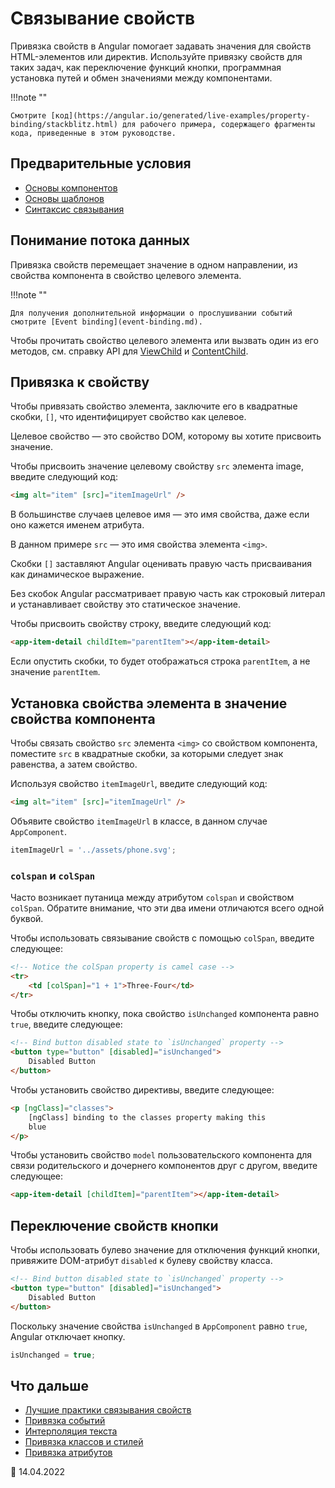 # Связывание свойств

Привязка свойств в Angular помогает задавать значения для свойств HTML-элементов или директив. Используйте привязку свойств для таких задач, как переключение функций кнопки, программная установка путей и обмен значениями между компонентами.

!!!note ""

    Смотрите [код](https://angular.io/generated/live-examples/property-binding/stackblitz.html) для рабочего примера, содержащего фрагменты кода, приведенные в этом руководстве.

## Предварительные условия

-   [Основы компонентов](architecture-components.md)
-   [Основы шаблонов](glossary.md#template)
-   [Синтаксис связывания](binding-syntax.md)

## Понимание потока данных

Привязка свойств перемещает значение в одном направлении, из свойства компонента в свойство целевого элемента.

!!!note ""

    Для получения дополнительной информации о прослушивании событий смотрите [Event binding](event-binding.md).

Чтобы прочитать свойство целевого элемента или вызвать один из его методов, см. справку API для [ViewChild](https://angular.io/api/core/ViewChild) и [ContentChild](https://angular.io/api/core/ContentChild).

## Привязка к свойству

Чтобы привязать свойство элемента, заключите его в квадратные скобки, `[]`, что идентифицирует свойство как целевое.

Целевое свойство — это свойство DOM, которому вы хотите присвоить значение.

Чтобы присвоить значение целевому свойству `src` элемента image, введите следующий код:

```html
<img alt="item" [src]="itemImageUrl" />
```

В большинстве случаев целевое имя — это имя свойства, даже если оно кажется именем атрибута.

В данном примере `src` — это имя свойства элемента `<img>`.

Скобки `[]` заставляют Angular оценивать правую часть присваивания как динамическое выражение.

Без скобок Angular рассматривает правую часть как строковый литерал и устанавливает свойству это статическое значение.

Чтобы присвоить свойству строку, введите следующий код:

```html
<app-item-detail childItem="parentItem"></app-item-detail>
```

Если опустить скобки, то будет отображаться строка `parentItem`, а не значение `parentItem`.

## Установка свойства элемента в значение свойства компонента

Чтобы связать свойство `src` элемента `<img>` со свойством компонента, поместите `src` в квадратные скобки, за которыми следует знак равенства, а затем свойство.

Используя свойство `itemImageUrl`, введите следующий код:

```html
<img alt="item" [src]="itemImageUrl" />
```

Объявите свойство `itemImageUrl` в классе, в данном случае `AppComponent`.

```ts
itemImageUrl = '../assets/phone.svg';
```

### `colspan` и `colSpan`

Часто возникает путаница между атрибутом `colspan` и свойством `colSpan`. Обратите внимание, что эти два имени отличаются всего одной буквой.

Чтобы использовать связывание свойств с помощью `colSpan`, введите следующее:

```html
<!-- Notice the colSpan property is camel case -->
<tr>
    <td [colSpan]="1 + 1">Three-Four</td>
</tr>
```

Чтобы отключить кнопку, пока свойство `isUnchanged` компонента равно `true`, введите следующее:

```html
<!-- Bind button disabled state to `isUnchanged` property -->
<button type="button" [disabled]="isUnchanged">
    Disabled Button
</button>
```

Чтобы установить свойство директивы, введите следующее:

```html
<p [ngClass]="classes">
    [ngClass] binding to the classes property making this
    blue
</p>
```

Чтобы установить свойство `model` пользовательского компонента для связи родительского и дочернего компонентов друг с другом, введите следующее:

```html
<app-item-detail [childItem]="parentItem"></app-item-detail>
```

## Переключение свойств кнопки

Чтобы использовать булево значение для отключения функций кнопки, привяжите DOM-атрибут `disabled` к булеву свойству класса.

```html
<!-- Bind button disabled state to `isUnchanged` property -->
<button type="button" [disabled]="isUnchanged">
    Disabled Button
</button>
```

Поскольку значение свойства `isUnchanged` в `AppComponent` равно `true`, Angular отключает кнопку.

```ts
isUnchanged = true;
```

## Что дальше

-   [Лучшие практики связывания свойств](property-binding-best-practices.md)
-   [Привязка событий](event-binding.md)
-   [Интерполяция текста](interpolation.md)
-   [Привязка классов и стилей](class-binding.md)
-   [Привязка атрибутов](attribute-binding.md)

:date: 14.04.2022
